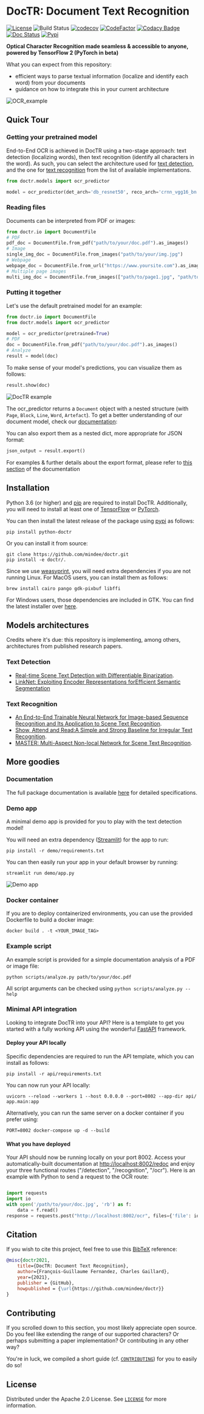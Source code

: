 
# DocTR: Document Text Recognition

[![License](https://img.shields.io/badge/License-Apache%202.0-blue.svg)](LICENSE) ![Build Status](https://github.com/mindee/doctr/workflows/builds/badge.svg) [![codecov](https://codecov.io/gh/mindee/doctr/branch/main/graph/badge.svg?token=577MO567NM)](https://codecov.io/gh/mindee/doctr) [![CodeFactor](https://www.codefactor.io/repository/github/mindee/doctr/badge?s=bae07db86bb079ce9d6542315b8c6e70fa708a7e)](https://www.codefactor.io/repository/github/mindee/doctr) [![Codacy Badge](https://api.codacy.com/project/badge/Grade/340a76749b634586a498e1c0ab998f08)](https://app.codacy.com/gh/mindee/doctr?utm_source=github.com&utm_medium=referral&utm_content=mindee/doctr&utm_campaign=Badge_Grade) [![Doc Status](https://github.com/mindee/doctr/workflows/doc-status/badge.svg)](https://mindee.github.io/doctr) [![Pypi](https://img.shields.io/badge/pypi-v0.3.0-blue.svg)](https://pypi.org/project/python-doctr/) 


**Optical Character Recognition made seamless & accessible to anyone, powered by TensorFlow 2 (PyTorch in beta)**


What you can expect from this repository:
- efficient ways to parse textual information (localize and identify each word) from your documents
- guidance on how to integrate this in your current architecture

![OCR_example](https://github.com/mindee/doctr/releases/download/v0.2.0/ocr.png)

## Quick Tour

### Getting your pretrained model

End-to-End OCR is achieved in DocTR using a two-stage approach: text detection (localizing words), then text recognition (identify all characters in the word).
As such, you can select the architecture used for [text detection](https://mindee.github.io/doctr/latest/models.html#id2), and the one for [text recognition](https://mindee.github.io/doctr/latest/models.html#id3) from the list of available implementations.

```python
from doctr.models import ocr_predictor

model = ocr_predictor(det_arch='db_resnet50', reco_arch='crnn_vgg16_bn', pretrained=True)
```

### Reading files

Documents can be interpreted from PDF or images:

```python
from doctr.io import DocumentFile
# PDF
pdf_doc = DocumentFile.from_pdf("path/to/your/doc.pdf").as_images()
# Image
single_img_doc = DocumentFile.from_images("path/to/your/img.jpg")
# Webpage
webpage_doc = DocumentFile.from_url("https://www.yoursite.com").as_images()
# Multiple page images
multi_img_doc = DocumentFile.from_images(["path/to/page1.jpg", "path/to/page2.jpg"])
```

### Putting it together
Let's use the default pretrained model for an example:
```python
from doctr.io import DocumentFile
from doctr.models import ocr_predictor

model = ocr_predictor(pretrained=True)
# PDF
doc = DocumentFile.from_pdf("path/to/your/doc.pdf").as_images()
# Analyze
result = model(doc)
```

To make sense of your model's predictions, you can visualize them as follows:

```python
result.show(doc)
```

![DocTR example](https://github.com/mindee/doctr/releases/download/v0.1.1/doctr_example_script.gif)

The ocr_predictor returns a `Document` object with a nested structure (with `Page`, `Block`, `Line`, `Word`, `Artefact`). 
To get a better understanding of our document model, check our [documentation](https://mindee.github.io/doctr/documents.html#document-structure):

You can also export them as a nested dict, more appropriate for JSON format:

```python
json_output = result.export()
```
For examples & further details about the export format, please refer to [this section](https://mindee.github.io/doctr/models.html#export-model-output) of the documentation

## Installation

Python 3.6 (or higher) and [pip](https://pip.pypa.io/en/stable/) are required to install DocTR. Additionally, you will need to install at least one of [TensorFlow](https://www.tensorflow.org/install/) or [PyTorch](https://pytorch.org/get-started/locally/#start-locally).

You can then install the latest release of the package using [pypi](https://pypi.org/project/python-doctr/) as follows:

```shell
pip install python-doctr
```

Or you can install it from source:

```shell
git clone https://github.com/mindee/doctr.git
pip install -e doctr/.
```

Since we use [weasyprint](https://weasyprint.readthedocs.io/), you will need extra dependencies if you are not running Linux.
For MacOS users, you can install them as follows:
```shell
brew install cairo pango gdk-pixbuf libffi
```

For Windows users, those dependencies are included in GTK. You can find the latest installer over [here](https://github.com/tschoonj/GTK-for-Windows-Runtime-Environment-Installer/releases).


## Models architectures
Credits where it's due: this repository is implementing, among others, architectures from published research papers.

### Text Detection
- [Real-time Scene Text Detection with Differentiable Binarization](https://arxiv.org/pdf/1911.08947.pdf).
- [LinkNet: Exploiting Encoder Representations forEfficient Semantic Segmentation](https://arxiv.org/pdf/1707.03718.pdf)

### Text Recognition
- [An End-to-End Trainable Neural Network for Image-based Sequence Recognition and Its Application to Scene Text Recognition](https://arxiv.org/pdf/1507.05717.pdf).
- [Show, Attend and Read:A Simple and Strong Baseline for Irregular Text Recognition](https://arxiv.org/pdf/1811.00751.pdf).
- [MASTER: Multi-Aspect Non-local Network for Scene Text Recognition](https://arxiv.org/pdf/1910.02562.pdf).


## More goodies

### Documentation

The full package documentation is available [here](https://mindee.github.io/doctr/) for detailed specifications.


### Demo app

A minimal demo app is provided for you to play with the text detection model!

You will need an extra dependency ([Streamlit](https://streamlit.io/)) for the app to run:
```shell
pip install -r demo/requirements.txt
```
You can then easily run your app in your default browser by running:

```shell
streamlit run demo/app.py
```

![Demo app](https://github.com/mindee/doctr/releases/download/v0.3.0/demo_update.png)

### Docker container

If you are to deploy containerized environments, you can use the provided Dockerfile to build a docker image:

```shell
docker build . -t <YOUR_IMAGE_TAG>
```

### Example script

An example script is provided for a simple documentation analysis of a PDF or image file:

```shell
python scripts/analyze.py path/to/your/doc.pdf
```
All script arguments can be checked using `python scripts/analyze.py --help`


### Minimal API integration

Looking to integrate DocTR into your API? Here is a template to get you started with a fully working API using the wonderful [FastAPI](https://github.com/tiangolo/fastapi) framework.

#### Deploy your API locally
Specific dependencies are required to run the API template, which you can install as follows:
```shell
pip install -r api/requirements.txt
```
You can now run your API locally:

```shell
uvicorn --reload --workers 1 --host 0.0.0.0 --port=8002 --app-dir api/ app.main:app
```

Alternatively, you can run the same server on a docker container if you prefer using:
```shell
PORT=8002 docker-compose up -d --build
```

#### What you have deployed

Your API should now be running locally on your port 8002. Access your automatically-built documentation at [http://localhost:8002/redoc](http://localhost:8002/redoc) and enjoy your three functional routes ("/detection", "/recognition", "/ocr"). Here is an example with Python to send a request to the OCR route:

```python

import requests
import io
with open('/path/to/your/doc.jpg', 'rb') as f:
    data = f.read()
response = requests.post("http://localhost:8002/ocr", files={'file': io.BytesIO(data)}).json()
```


## Citation

If you wish to cite this project, feel free to use this [BibTeX](http://www.bibtex.org/) reference:

```bibtex
@misc{doctr2021,
    title={DocTR: Document Text Recognition},
    author={François-Guillaume Fernandez, Charles Gaillard},
    year={2021},
    publisher = {GitHub},
    howpublished = {\url{https://github.com/mindee/doctr}}
}
```


## Contributing

If you scrolled down to this section, you most likely appreciate open source. Do you feel like extending the range of our supported characters? Or perhaps submitting a paper implementation? Or contributing in any other way?

You're in luck, we compiled a short guide (cf. [`CONTRIBUTING`](CONTRIBUTING.md)) for you to easily do so!


## License

Distributed under the Apache 2.0 License. See [`LICENSE`](LICENSE) for more information.


